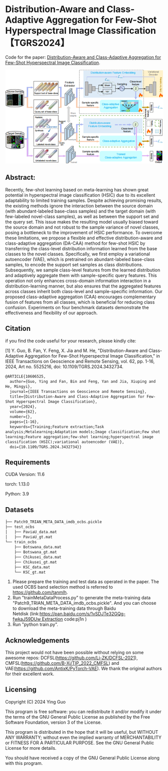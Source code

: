 # Distribution-Aware and Class-Adaptive Aggregation for Few-Shot Hyperspectral Image Classification【TGRS2024】

Code for the paper: [Distribution-Aware and Class-Adaptive Aggregation for Few-Shot Hyperspectral Image Classification](https://ieeexplore.ieee.org/document/10606525).

<p align='center'>
  <img src='Figures/DA-CAA.png' width="800px">
</p>

## Abstract:
Recently, few-shot learning based on meta-learning has shown great potential in hyperspectral image classification (HSIC) due to its excellent adaptability to limited training samples. Despite achieving promising results, the existing methods ignore the interaction between the source domain (with abundant-labeled base-class samples) and the target domain (with few-labeled novel-class samples), as well as between the support set and the query set. This issue makes the resulting model usually biased toward the source domain and not robust to the sample variance of novel classes, posing a bottleneck to the improvement of HSIC performance. To overcome these limitations, we propose a flexible and effective distribution-aware and class-adaptive aggregation (DA-CAA) method for few-shot HSIC by transferring the class-level distribution information learned from the base classes to the novel classes. Specifically, we first employ a variational autoencoder (VAE), which is pretrained on abundant-labeled base-class samples, to encode the support set samples as class distributions. Subsequently, we sample class-level features from the learned distribution and adaptively aggregate them with sample-specific query features. This operation not only enhances cross-domain information interaction in a distribution-learning manner, but also ensures that the aggregated features across classes inherit both class-level and sample-specific information. Our proposed class-adaptive aggregation (CAA) encourages complementary fusion of features from all classes, which is beneficial for reducing class confusion. Experiments on four benchmark datasets demonstrate the effectiveness and flexibility of our approach.

## Citation

if you find the code useful for your research, please kindly cite:

[1] Y. Guo, B. Fan, Y. Feng, X. Jia and M. He, "Distribution-Aware and Class-Adaptive Aggregation for Few-Shot Hyperspectral Image Classification," in IEEE Transactions on Geoscience and Remote Sensing, vol. 62, pp. 1-16, 2024, Art no. 5525216, doi: 10.1109/TGRS.2024.3432734.

```
@ARTICLE{10606525,
  author={Guo, Ying and Fan, Bin and Feng, Yan and Jia, Xiuping and He, Mingyi},
  journal={IEEE Transactions on Geoscience and Remote Sensing}, 
  title={Distribution-Aware and Class-Adaptive Aggregation for Few-Shot Hyperspectral Image Classification}, 
  year={2024},
  volume={62},
  number={},
  pages={1-16},
  keywords={Training;Feature extraction;Task analysis;Metalearning;Adaptation models;Image classification;Few shot learning;Feature aggregation;few-shot learning;hyperspectral image classification (HSIC);variational autoencoder (VAE)},
  doi={10.1109/TGRS.2024.3432734}}

```

## Requirements

CUDA Version: 11.6

torch: 1.13.0

Python: 3.9

## Datasets

```
├── Patch9_TRIAN_META_DATA_imdb_ocbs.pickle
├── test_ocbs
│   ├── PaviaU_data.mat
│   ├── PaviaU_gt.mat
└── train_ocbs
    ├── Botswana_data.mat
    ├── Botswana_gt.mat
    ├── Chikusei_data.mat
    ├── Chikusei_gt.mat
    ├── KSC_data.mat
    └── KSC_gt.mat
```
1) Please prepare the training and test data as operated in the paper. The used OCBS band selection method is referred to https://github.com/tanmlh.
2) Run "trainMetaDataProcess.py" to generate the meta-training data "Patch9_TRIAN_META_DATA_imdb_ocbs.pickle". And you can choose to download the meta-training data through Baidu Netdisk (link:https://pan.baidu.com/s/1vSDJTe32GQg-fwkaJ59DUw Extraction code:pj1n ) 
3) Run "python train.py".

## Acknowledgements

This project would not have been possible without relying on some awesome repos: DCFSL(https://github.com/Li-ZK/DCFSL-2021), CMFSL(https://github.com/B-Xi/TIP_2022_CMFSL) and VAE(https://github.com/AntixK/PyTorch-VAE). We thank the original authors for their excellent work.

Licensing
--
Copyright (C) 2024 Ying Guo

This program is free software: you can redistribute it and/or modify it under the terms of the GNU General Public License as published by the Free Software Foundation, version 3 of the License.

This program is distributed in the hope that it will be useful, but WITHOUT ANY WARRANTY; without even the implied warranty of MERCHANTABILITY or FITNESS FOR A PARTICULAR PURPOSE. See the GNU General Public License for more details.

You should have received a copy of the GNU General Public License along with this program.
